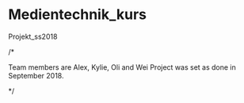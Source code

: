 # Medientechnik_kurs
Projekt_ss2018

/* 

Team members are Alex, Kylie, Oli and Wei
Project was set as done in September 2018.

*/
